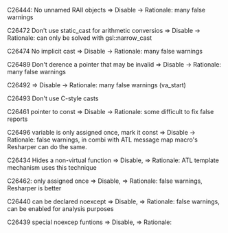 ﻿C26444: No unnamed RAII objects
 => Disable
 -> Rationale: many false warnings

C26472 Don't use static_cast for arithmetic conversios
 => Disable
 -> Rationale: can only be solved with gsl::narrow_cast

C26474 No implicit cast
 => Disable
 -> Rationale: many false warnings

C26489 Don't derence a pointer that may be invalid
 => Disable
 -> Rationale: many false warnings

C26492
 => Disable
 -> Rationale: many false warnings (va_start)

C26493 Don't use C-style casts

C26461 pointer to const
 => Disable
 -> Rationale: some difficult to fix false reports

C26496 variable is only assigned once, mark it const
 => Disable
 -> Rationale: false warnings, in combi with ATL message map macro's
               Resharper can do the same.

C26434 Hides a non-virtual function
 => Disable, 
 => Rationale: ATL template mechanism uses this technique
 
C26462: only assigned once
 => Disable, 
 => Rationale: false warnings, Resharper is better

C26440 can be declared noexcept
 => Disable, 
 => Rationale: false warnings, can be enabled for analysis purposes

C26439 special noexcep funtions
 => Disable, 
 => Rationale: 

